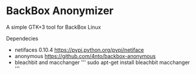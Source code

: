 BackBox Anonymizer
==============

A simple GTK+3 tool for BackBox Linux 

Dependecies
- netifaces 0.10.4  https://pypi.python.org/pypi/netiface
- anonymous         https://github.com/4nto/backbox-anonymous
- bleachbit and macchanger
'''
sudo apt-get install bleachbit macchanger
'''
